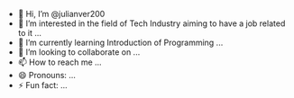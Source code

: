 - 👋 Hi, I’m @julianver200
- 👀 I’m interested in the field of Tech Industry aiming to have a job related to it ...
- 🌱 I’m currently learning Introduction of Programming ...
- 💞️ I’m looking to collaborate on ...
- 📫 How to reach me ...
- 😄 Pronouns: ...
- ⚡ Fun fact: ...

<!---
julianver200/julianver200 is a ✨ special ✨ repository because its `README.md` (this file) appears on your GitHub profile.
You can click the Preview link to take a look at your changes.
--->
